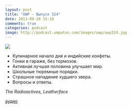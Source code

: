```yaml
---
layout: post
title: "UWP - Выпуск 324"
date: 2013-09-20 15:10
comments: true
categories: podcast
image: http://podcast.umputun.com/images/uwp/uwp324.jpg
---
```

![](https://podcast.umputun.com/images/uwp/uwp324.jpg)

- Кулинарное начало дня и индийские конфеты.
- Гонки в гараже, без тормозов.
- Активная лучшая половина улучшает мир.
- Школьные тюремные порядки.
- Страшное нападение худшего звера.
- Вопросы и ответы.

_The Radioactives, Leatherface_

[аудио](https://podcast.umputun.com/media/ump_podcast324.mp3)
<audio src="https://podcast.umputun.com/media/ump_podcast324.mp3" preload="none"></audio>
